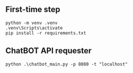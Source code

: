 ## First-time step

```
python -m venv .venv
.venv\Scripts\activate
pip install -r requirements.txt
```

## ChatBOT API requester

```
python .\chatbot_main.py -p 8080 -t "localhost"
```
